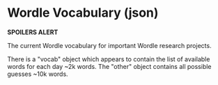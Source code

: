 # Wordle Vocabulary (json)
**SPOILERS ALERT**

The current Wordle vocabulary for important Wordle research projects. 

There is a "vocab" object which appears to contain the list of available words for each day ~2k words. 
The "other" object contains all possible guesses ~10k words.

